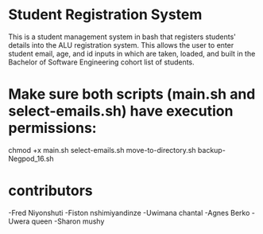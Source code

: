 # Student Registration System

This is a student management system in bash that registers students' details into the ALU registration system. This allows the user to enter student email, age, and id inputs in which are taken, loaded, and built in the Bachelor of Software Engineering cohort list of students.

# Make sure both scripts (main.sh and select-emails.sh) have execution permissions:

chmod +x main.sh select-emails.sh move-to-directory.sh backup-Negpod_16.sh
# contributors
-Fred Niyonshuti
-Fiston nshimiyandinze
-Uwimana chantal
-Agnes Berko
-Uwera queen
-Sharon mushy

